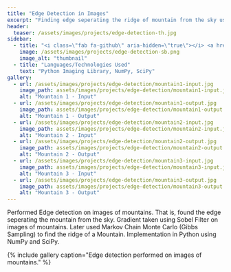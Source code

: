 ```yaml
---
title: "Edge Detection in Images"
excerpt: "Finding edge seperating the ridge of mountain from the sky using AI."
header:
  teaser: /assets/images/projects/edge-detection-th.jpg
sidebar:
  - title: "<i class=\"fab fa-github\" aria-hidden=\"true\"></i> <a href=\"https://github.com/yashketkar/B551-Elements-Of-Artificial-Intelligence/tree/master/pssapre-sdarekar-yketkar-a3/part2\">GitHub Repo</a>"
    image: /assets/images/projects/edge-detection-sb.png
    image_alt: "thumbnail"
  - title: "Languages/Technologies Used"
    text: "Python Imaging Library, NumPy, SciPy"
gallery:
  - url: /assets/images/projects/edge-detection/mountain1-input.jpg
    image_path: assets/images/projects/edge-detection/mountain1-input.jpg
    alt: "Mountain 1 - Input"
  - url: /assets/images/projects/edge-detection/mountain1-output.jpg
    image_path: assets/images/projects/edge-detection/mountain1-output.jpg
    alt: "Mountain 1 - Output"
  - url: /assets/images/projects/edge-detection/mountain2-input.jpg
    image_path: assets/images/projects/edge-detection/mountain2-input.jpg
    alt: "Mountain 2 - Input"
  - url: /assets/images/projects/edge-detection/mountain2-output.jpg
    image_path: assets/images/projects/edge-detection/mountain2-output.jpg
    alt: "Mountain 2 - Output"
  - url: /assets/images/projects/edge-detection/mountain3-input.jpg
    image_path: assets/images/projects/edge-detection/mountain3-input.jpg
    alt: "Mountain 3 - Input"
  - url: /assets/images/projects/edge-detection/mountain3-output.jpg
    image_path: assets/images/projects/edge-detection/mountain3-output.jpg
    alt: "Mountain 3 - Output"
---
```

Performed Edge detection on images of mountains. That is, found the edge seperating the mountain from the sky. Gradient taken using Sobel Filter on images of mountains. Later used Markov Chain Monte Carlo (Gibbs Sampling) to find the ridge of a Mountain. Implementation in Python using NumPy and SciPy.

{% include gallery caption="Edge detection performed on images of mountains." %}
